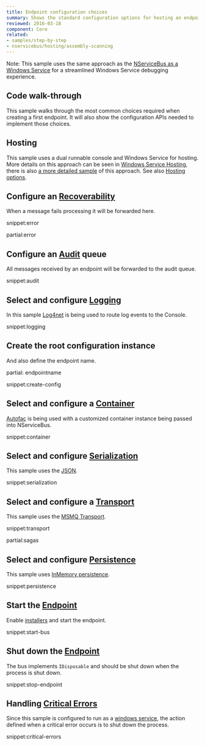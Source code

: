 ```yaml
---
title: Endpoint configuration choices
summary: Shows the standard configuration options for hosting an endpoint.
reviewed: 2016-03-18
component: Core
related:
- samples/step-by-step
- nservicebus/hosting/assembly-scanning
---
```


Note: This sample uses the same approach as the [NServiceBus as a Windows Service](/samples/hosting/windows-service/) for a streamlined Windows Service debugging experience.


## Code walk-through

This sample walks through the most common choices required when creating a first endpoint. It will also show the configuration APIs needed to implement those choices.


## Hosting

This sample uses a dual runnable console and Windows Service for hosting. More details on this approach can be seen in [Windows Service Hosting](/nservicebus/hosting/windows-service.md), there is also [a more detailed sample](/samples/hosting/windows-service/) of this approach. See also [Hosting options](/nservicebus/hosting).


## Configure an [Recoverability](/nservicebus/recoverability/)

When a message fails processing it will be forwarded here.

snippet:error

partial:error


## Configure an [Audit](/nservicebus/operations/auditing.md) queue

All messages received by an endpoint will be forwarded to the audit queue.

snippet:audit


## Select and configure [Logging](/nservicebus/logging)

In this sample [Log4net](/nservicebus/logging/log4net.md) is being used to route log events to the Console.

snippet:logging


## Create the root configuration instance

And also define the endpoint name.

partial: endpointname

snippet:create-config


## Select and configure a [Container](/nservicebus/containers)

[Autofac](/nservicebus/containers/autofac.md) is being used with a customized container instance being passed into NServiceBus.

snippet:container


## Select and configure [Serialization](/nservicebus/serialization)

This sample uses the [JSON](/nservicebus/serialization/json.md).

snippet:serialization


## Select and configure a [Transport](/nservicebus/transports)

This sample uses the [MSMQ Transport](/nservicebus/msmq/).

snippet:transport


partial:sagas


## Select and configure [Persistence](/nservicebus/persistence)

This sample uses [InMemory persistence](/nservicebus/persistence/in-memory.md).

snippet:persistence


## Start the [Endpoint](/nservicebus/endpoints/)

Enable [installers](/nservicebus/operations/installers.md) and start the endpoint.

snippet:start-bus


## Shut down the [Endpoint](/nservicebus/endpoints/)

The bus implements `IDisposable` and should be shut down when the process is shut down.

snippet:stop-endpoint


## Handling [Critical Errors](/nservicebus/hosting/critical-errors.md)

Since this sample is configured to run as a [windows service](/nservicebus/hosting/windows-service.md), the action defined when a critical error occurs is to shut down the process.

snippet:critical-errors
